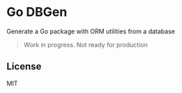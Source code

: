 # Go DBGen

Generate a Go package with ORM utilities from a database

> Work in progress. Not ready for production

## License

MIT